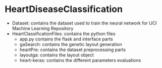 # HeartDiseaseClassification

- Dataset: contains the dataset used to train the neural network for UCI Machine Learning Repository
- HeartClassificationFiles: contains the python files 
	- app.py contains the flask and interface parts
	- gaSearch: contains the genetic layout generation 
	- heartPre: contains the dataset preprocessing parts
	- layoutga: contains the layout object
	- heart-keras: contains the different parameters evaluations
